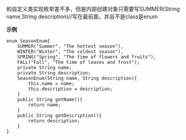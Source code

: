 ﻿和自定义类实现枚举差不多，但是内部创建对象只需要写SUMMER(String name,String description)//写在最前面，并且不是class是enum

**示例**

```
enum SeasonEnum{
    SUMMER("Summer", "The hottest season"),
    WINTER("Winter", "The coldest season"),
    SPRING("Spring", "The time of flowers and fruits"),
    FALL("Fall", "The time of leaves and frost");
    private String name;
    private String description;
    SeasonEnum(String name, String description){
        this.name = name;
        this.description = description;
    }
    public String getName(){
        return name;
    }
    public String getDescription(){
        return description;
    }
}
```

